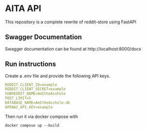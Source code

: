 # AITA API

This repository is a complete rewrite of reddit-store using FastAPI

## Swagger Documentation

Swagger documentation can be found at http://localhost:8000/docs


## Run instructions

Create a .env file and provide the following API keys.

```yaml
REDDIT_CLIENT_ID=example
REDDIT_CLIENT_SECRET=example
SUBREDDIT_NAME=AmItheAsshole
POST_LIMIT=5
DATABASE_NAME=AmItheAsshole.db
OPENAI_API_KEY=example
```

Then run it via docker compose with

``docker compose up --build``